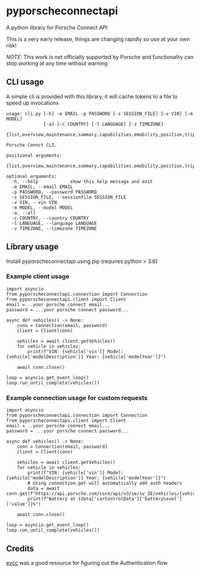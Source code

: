 # pyporscheconnectapi
A python library for Porsche Connect API

This is a very early release, things are changing rapidly so use at your own risk!

*NOTE:* This work is not officially supported by Porsche and functionality can stop working at any time without warning

## CLI usage

A simple cli is provided with this library, it will cache tokens to a file to speed up invocations

```
usage: cli.py [-h] -e EMAIL -p PASSWORD [-s SESSION_FILE] [-v VIN] [-m MODEL]
              [-a] [-c COUNTRY] [-l LANGUAGE] [-z TIMEZONE]
              {list,overview,maintenance,summary,capabilities,emobility,position,triplongterm,tripshortterm,speedalerts,theftalerts}

Porsche Connct CLI.

positional arguments:
  {list,overview,maintenance,summary,capabilities,emobility,position,triplongterm,tripshortterm,speedalerts,theftalerts}

optional arguments:
  -h, --help            show this help message and exit
  -e EMAIL, --email EMAIL
  -p PASSWORD, --password PASSWORD
  -s SESSION_FILE, --sessionfile SESSION_FILE
  -v VIN, --vin VIN
  -m MODEL, --model MODEL
  -a, --all
  -c COUNTRY, --country COUNTRY
  -l LANGUAGE, --language LANGUAGE
  -z TIMEZONE, --timezone TIMEZONE
```

## Library usage

Install pyporscheconnectapi using pip (requires python > 3.6)


### Example client usage
```
import asyncio
from pyporscheconnectapi.connection import Connection
from pyporscheconnectapi.client import Client
email = ..your porsche connect email...
password = ...your porsche connect password...

async def vehicles() -> None:
    conn = Connection(email, password)
    client = Client(conn)

    vehicles = await client.getVehicles()
    for vehicle in vehicles:
        print(f"VIN: {vehicle['vin']} Model: {vehicle['modelDescription']} Year: {vehicle['modelYear']}")

    await conn.close()

loop = asyncio.get_event_loop()
loop.run_until_complete(vehicles())
```

### Example connection usage for custom requests 
```
import asyncio
from pyporscheconnectapi.connection import Connection
from pyporscheconnectapi.client import Client
email = ..your porsche connect email...
password = ...your porsche connect password...

async def vehicles() -> None:
    conn = Connection(email, password)
    client = Client(conn)

    vehicles = await client.getVehicles()
    for vehicle in vehicles:
        print(f"VIN: {vehicle['vin']} Model: {vehicle['modelDescription']} Year: {vehicle['modelYear']}")
        # Using connection.get will automatically add auth headers 
        data = await conn.get(f"https://api.porsche.com/core/api/v3/se/sv_SE/vehicles/{vehicle['vin']}")
        print(f"Battery at {data['carControlData']['batteryLevel']['value']}%")

    await conn.close()

loop = asyncio.get_event_loop()
loop.run_until_complete(vehicles())
```




## Credits
[evcc](https://github.com/andig/evcc) was a good resource for figuring out the Authentication flow



